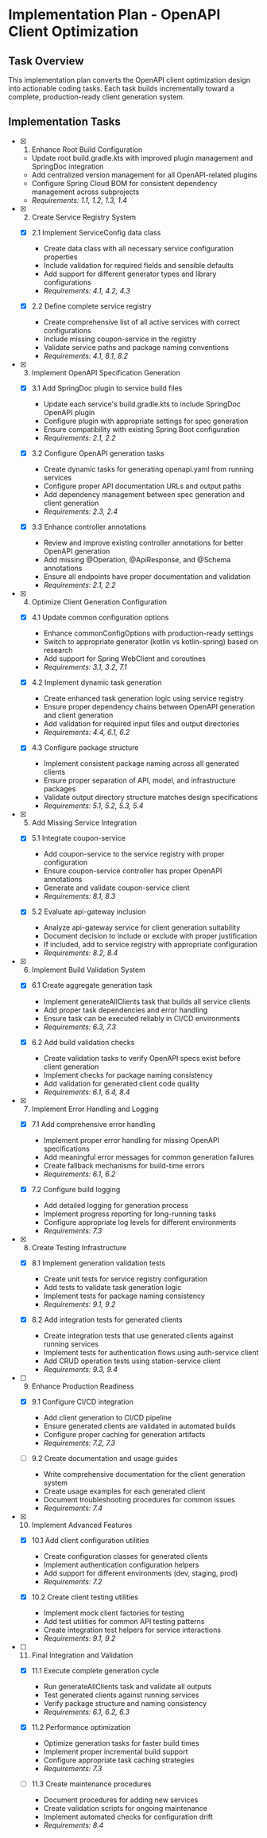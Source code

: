 # Implementation Plan - OpenAPI Client Optimization

## Task Overview

This implementation plan converts the OpenAPI client optimization design into actionable coding tasks. Each task builds incrementally toward a complete, production-ready client generation system.

## Implementation Tasks

- [x] 1. Enhance Root Build Configuration
  - Update root build.gradle.kts with improved plugin management and SpringDoc integration
  - Add centralized version management for all OpenAPI-related plugins
  - Configure Spring Cloud BOM for consistent dependency management across subprojects
  - _Requirements: 1.1, 1.2, 1.3, 1.4_

- [x] 2. Create Service Registry System
  - [x] 2.1 Implement ServiceConfig data class
    - Create data class with all necessary service configuration properties
    - Include validation for required fields and sensible defaults
    - Add support for different generator types and library configurations
    - _Requirements: 4.1, 4.2, 4.3_

  - [x] 2.2 Define complete service registry
    - Create comprehensive list of all active services with correct configurations
    - Include missing coupon-service in the registry
    - Validate service paths and package naming conventions
    - _Requirements: 4.1, 8.1, 8.2_

- [x] 3. Implement OpenAPI Specification Generation
  - [x] 3.1 Add SpringDoc plugin to service build files
    - Update each service's build.gradle.kts to include SpringDoc OpenAPI plugin
    - Configure plugin with appropriate settings for spec generation
    - Ensure compatibility with existing Spring Boot configuration
    - _Requirements: 2.1, 2.2_

  - [x] 3.2 Configure OpenAPI generation tasks
    - Create dynamic tasks for generating openapi.yaml from running services
    - Configure proper API documentation URLs and output paths
    - Add dependency management between spec generation and client generation
    - _Requirements: 2.3, 2.4_

  - [x] 3.3 Enhance controller annotations
    - Review and improve existing controller annotations for better OpenAPI generation
    - Add missing @Operation, @ApiResponse, and @Schema annotations
    - Ensure all endpoints have proper documentation and validation
    - _Requirements: 2.1, 2.2_

- [x] 4. Optimize Client Generation Configuration
  - [x] 4.1 Update common configuration options
    - Enhance commonConfigOptions with production-ready settings
    - Switch to appropriate generator (kotlin vs kotlin-spring) based on research
    - Add support for Spring WebClient and coroutines
    - _Requirements: 3.1, 3.2, 7.1_

  - [x] 4.2 Implement dynamic task generation
    - Create enhanced task generation logic using service registry
    - Ensure proper dependency chains between OpenAPI generation and client generation
    - Add validation for required input files and output directories
    - _Requirements: 4.4, 6.1, 6.2_

  - [x] 4.3 Configure package structure
    - Implement consistent package naming across all generated clients
    - Ensure proper separation of API, model, and infrastructure packages
    - Validate output directory structure matches design specifications
    - _Requirements: 5.1, 5.2, 5.3, 5.4_

- [x] 5. Add Missing Service Integration
  - [x] 5.1 Integrate coupon-service
    - Add coupon-service to the service registry with proper configuration
    - Ensure coupon-service controller has proper OpenAPI annotations
    - Generate and validate coupon-service client
    - _Requirements: 8.1, 8.3_

  - [x] 5.2 Evaluate api-gateway inclusion
    - Analyze api-gateway service for client generation suitability
    - Document decision to include or exclude with proper justification
    - If included, add to service registry with appropriate configuration
    - _Requirements: 8.2, 8.4_

- [x] 6. Implement Build Validation System
  - [x] 6.1 Create aggregate generation task
    - Implement generateAllClients task that builds all service clients
    - Add proper task dependencies and error handling
    - Ensure task can be executed reliably in CI/CD environments
    - _Requirements: 6.3, 7.3_

  - [x] 6.2 Add build validation checks
    - Create validation tasks to verify OpenAPI specs exist before client generation
    - Implement checks for package naming consistency
    - Add validation for generated client code quality
    - _Requirements: 6.1, 6.4, 8.4_

- [x] 7. Implement Error Handling and Logging
  - [x] 7.1 Add comprehensive error handling
    - Implement proper error handling for missing OpenAPI specifications
    - Add meaningful error messages for common generation failures
    - Create fallback mechanisms for build-time errors
    - _Requirements: 6.1, 6.2_

  - [x] 7.2 Configure build logging
    - Add detailed logging for generation process
    - Implement progress reporting for long-running tasks
    - Configure appropriate log levels for different environments
    - _Requirements: 7.3_

- [x] 8. Create Testing Infrastructure
  - [x] 8.1 Implement generation validation tests
    - Create unit tests for service registry configuration
    - Add tests to validate task generation logic
    - Implement tests for package naming consistency
    - _Requirements: 9.1, 9.2_

  - [x] 8.2 Add integration tests for generated clients
    - Create integration tests that use generated clients against running services
    - Implement tests for authentication flows using auth-service client
    - Add CRUD operation tests using station-service client
    - _Requirements: 9.3, 9.4_

- [ ] 9. Enhance Production Readiness
  - [x] 9.1 Configure CI/CD integration
    - Add client generation to CI/CD pipeline
    - Ensure generated clients are validated in automated builds
    - Configure proper caching for generation artifacts
    - _Requirements: 7.2, 7.3_

  - [ ] 9.2 Create documentation and usage guides
    - Write comprehensive documentation for the client generation system
    - Create usage examples for each generated client
    - Document troubleshooting procedures for common issues
    - _Requirements: 7.4_

- [x] 10. Implement Advanced Features
  - [x] 10.1 Add client configuration utilities
    - Create configuration classes for generated clients
    - Implement authentication configuration helpers
    - Add support for different environments (dev, staging, prod)
    - _Requirements: 7.2_

  - [x] 10.2 Create client testing utilities
    - Implement mock client factories for testing
    - Add test utilities for common API testing patterns
    - Create integration test helpers for service interactions
    - _Requirements: 9.1, 9.2_

- [ ] 11. Final Integration and Validation
  - [x] 11.1 Execute complete generation cycle
    - Run generateAllClients task and validate all outputs
    - Test generated clients against running services
    - Verify package structure and naming consistency
    - _Requirements: 6.1, 6.2, 6.3_

  - [x] 11.2 Performance optimization
    - Optimize generation tasks for faster build times
    - Implement proper incremental build support
    - Configure appropriate task caching strategies
    - _Requirements: 7.3_

  - [ ] 11.3 Create maintenance procedures
    - Document procedures for adding new services
    - Create validation scripts for ongoing maintenance
    - Implement automated checks for configuration drift
    - _Requirements: 8.4_
